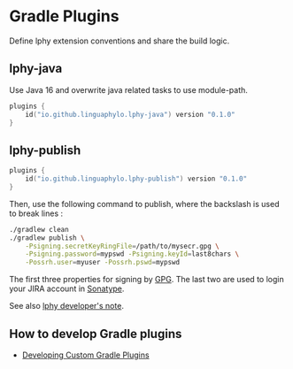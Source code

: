 # Gradle Plugins

Define lphy extension conventions and share the build logic.

## lphy-java

Use Java 16 and overwrite java related tasks to use module-path.

```kotlin
plugins {
    id("io.github.linguaphylo.lphy-java") version "0.1.0"
}
```

## lphy-publish

```kotlin
plugins {
    id("io.github.linguaphylo.lphy-publish") version "0.1.0"
}
```

Then, use the following command to publish,
where the backslash is used to break lines :

```bash
./gradlew clean
./gradlew publish \
    -Psigning.secretKeyRingFile=/path/to/mysecr.gpg \
    -Psigning.password=mypswd -Psigning.keyId=last8chars \
    -Possrh.user=myuser -Possrh.pswd=mypswd
```

The first three properties for signing by [GPG](https://central.sonatype.org/publish/requirements/gpg/).
The last two are used to login your JIRA account in
[Sonatype](https://central.sonatype.org/publish/publish-guide/).

See also [lphy developer's note](https://github.com/LinguaPhylo/linguaPhylo/blob/master/DEV_NOTE.md).

## How to develop Gradle plugins 

- [Developing Custom Gradle Plugins](https://docs.gradle.org/current/userguide/custom_plugins.html)
